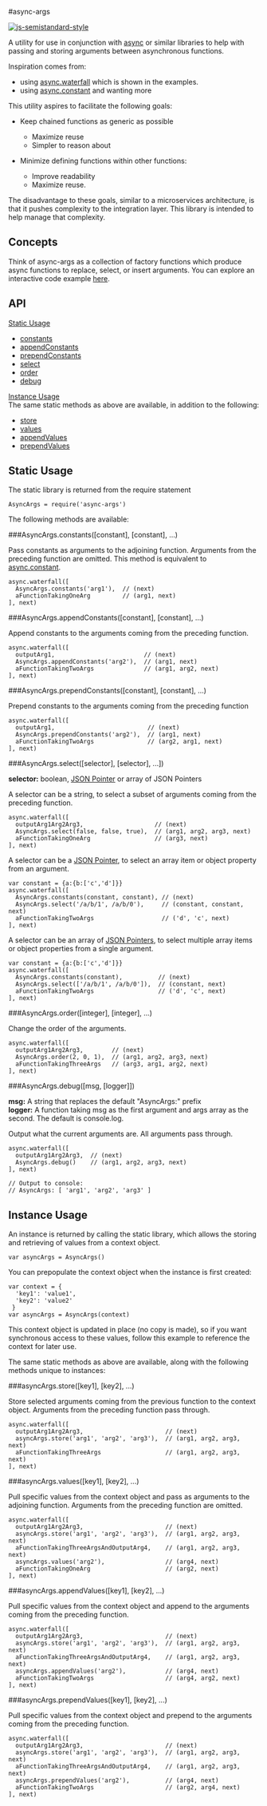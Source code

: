 #async-args

[![js-semistandard-style](https://img.shields.io/badge/code%20style-semistandard-brightgreen.svg?style=flat-square)](https://github.com/Flet/semistandard)

A utility for use in conjunction with [async][2]
or similar libraries to help with passing and storing arguments between 
asynchronous functions.

Inspiration comes from:

 * using [async.waterfall][0] which is shown in the examples.
 * using [async.constant][1] and wanting more

This utility aspires to facilitate the following goals:

* Keep chained functions as generic as possible
    * Maximize reuse
    * Simpler to reason about
    
* Minimize defining functions within other functions:
    * Improve readability
    * Maximize reuse.

The disadvantage to these goals, similar to a microservices architecture, is 
that it pushes complexity to the integration layer.  This library is intended to 
help manage that complexity.

## Concepts

Think of async-args as a collection of factory functions which produce
async functions to replace, select, or insert arguments.  You can explore an
interactive code example [here][3].

## API

[Static Usage](#static-usage)

* [constants](#asyncargsconstantsconstant-constant-)
* [appendConstants](#asyncargsappendconstantsconstant-constant-)
* [prependConstants](#asyncargsprependconstantsconstant-constant-)
* [select](#asyncargsselectselector-selector-)
* [order](#asyncargsorderinteger-integer-)
* [debug](#asyncargsdebugmsg-logger)

[Instance Usage](#instance-usage)  
The same static methods as above are available, in addition to the following:

* [store](#asyncargsstorekey1-key2-)
* [values](#asyncargsvalueskey1-key2-)
* [appendValues](#asyncargsappendvalueskey1-key2-)
* [prependValues](#asyncargsprependvalueskey1-key2-)

## Static Usage

The static library is returned from the require statement

    AsyncArgs = require('async-args')
    
The following methods are available:

###AsyncArgs.constants([constant], [constant], ...)

Pass constants as arguments to the adjoining function.  Arguments from the 
preceding function are omitted.  This method is equivalent to 
[async.constant][1].

    async.waterfall([
      AsyncArgs.constants('arg1'),  // (next)
      aFunctionTakingOneArg         // (arg1, next)
    ], next)


###AsyncArgs.appendConstants([constant], [constant], ...)

Append constants to the arguments coming from the preceding function.

    async.waterfall([
      outputArg1,                         // (next)
      AsyncArgs.appendConstants('arg2'),  // (arg1, next)
      aFunctionTakingTwoArgs              // (arg1, arg2, next)
    ], next)

###AsyncArgs.prependConstants([constant], [constant], ...)

Prepend constants to the arguments coming from the preceding function

    async.waterfall([
      outputArg1,                          // (next)
      AsyncArgs.prependConstants('arg2'),  // (arg1, next)
      aFunctionTakingTwoArgs               // (arg2, arg1, next)
    ], next)

###AsyncArgs.select([selector], [selector], ...])

**selector:** boolean, [JSON Pointer][4] or array of JSON Pointers

A selector can be a string, to select a subset of arguments coming from the 
preceding function.  

    async.waterfall([
      outputArg1Arg2Arg3,                    // (next)
      AsyncArgs.select(false, false, true),  // (arg1, arg2, arg3, next)
      aFunctionTakingOneArg                  // (arg3, next)
    ], next)

A selector can be a [JSON Pointer][4], to select an array item or object 
property from an argument.

    var constant = {a:{b:['c','d']}}
    async.waterfall([
      AsyncArgs.constants(constant, constant), // (next)
      AsyncArgs.select('/a/b/1', /a/b/0'),     // (constant, constant, next)
      aFunctionTakingTwoArgs                   // ('d', 'c', next)
    ], next)
    
A selector can be an array of [JSON Pointers][4], to select multiple array 
items or object properties from a single argument.

    var constant = {a:{b:['c','d']}}
    async.waterfall([
      AsyncArgs.constants(constant),          // (next)
      AsyncArgs.select(['/a/b/1', /a/b/0']),  // (constant, next)
      aFunctionTakingTwoArgs                  // ('d', 'c', next)
    ], next)

###AsyncArgs.order([integer], [integer], ...)

Change the order of the arguments.

    async.waterfall([
      outputArg1Arg2Arg3,        // (next)
      AsyncArgs.order(2, 0, 1),  // (arg1, arg2, arg3, next)
      aFunctionTakingThreeArgs   // (arg3, arg1, arg2, next)
    ], next)

###AsyncArgs.debug([msg, [logger]])

**msg:**  A string that replaces the default "AsyncArgs:" prefix  
**logger:** A function taking msg as the first argument and args array as the 
second. The default is console.log.

Output what the current arguments are.  All arguments pass through. 

    async.waterfall([
      outputArg1Arg2Arg3,  // (next)
      AsyncArgs.debug()    // (arg1, arg2, arg3, next)
    ], next)
    
    // Output to console:
    // AsyncArgs: [ 'arg1', 'arg2', 'arg3' ]

## Instance Usage

An instance is returned by calling the static library, which allows the storing 
and retrieving of values from a context object.

    var asyncArgs = AsyncArgs()

You can prepopulate the context object when the instance is first created:

    var context = {
      'key1': 'value1',
      'key2': 'value2'
     }
    var asyncArgs = AsyncArgs(context)

This context object is updated in place (no copy is made), so if you want 
synchronous access to these values, follow this example to reference the context 
for later use.
    
The same static methods as above are available, along with the following 
methods unique to instances:

###asyncArgs.store([key1], [key2], ...)

Store selected arguments coming from the previous function to the context 
object.  Arguments from the preceding function pass through.

    async.waterfall([
      outputArg1Arg2Arg3,                       // (next)
      asyncArgs.store('arg1', 'arg2', 'arg3'),  // (arg1, arg2, arg3, next)
      aFunctionTakingThreeArgs                  // (arg1, arg2, arg3, next)
    ], next)

###asyncArgs.values([key1], [key2], ...)

Pull specific values from the context object and pass as arguments to the 
adjoining function.  Arguments from the preceding function are omitted.

    async.waterfall([
      outputArg1Arg2Arg3,                       // (next)
      asyncArgs.store('arg1', 'arg2', 'arg3'),  // (arg1, arg2, arg3, next)
      aFunctionTakingThreeArgsAndOutputArg4,    // (arg1, arg2, arg3, next)
      asyncArgs.values('arg2'),                 // (arg4, next)
      aFunctionTakingOneArg                     // (arg2, next)     
    ], next)

###asyncArgs.appendValues([key1], [key2], ...)

Pull specific values from the context object and append to the arguments coming
from the preceding function. 

    async.waterfall([
      outputArg1Arg2Arg3,                       // (next)
      asyncArgs.store('arg1', 'arg2', 'arg3'),  // (arg1, arg2, arg3, next)
      aFunctionTakingThreeArgsAndOutputArg4,    // (arg1, arg2, arg3, next)
      asyncArgs.appendValues('arg2'),           // (arg4, next)
      aFunctionTakingTwoArgs                    // (arg4, arg2, next)
    ], next)

###asyncArgs.prependValues([key1], [key2], ...)

Pull specific values from the context object and prepend to the arguments coming
from the preceding function.

    async.waterfall([
      outputArg1Arg2Arg3,                       // (next)
      asyncArgs.store('arg1', 'arg2', 'arg3'),  // (arg1, arg2, arg3, next)
      aFunctionTakingThreeArgsAndOutputArg4,    // (arg1, arg2, arg3, next)
      asyncArgs.prependValues('arg2'),          // (arg4, next)
      aFunctionTakingTwoArgs                    // (arg2, arg4, next)
    ], next)

[0]: https://www.npmjs.com/package/async#waterfalltasks-callback
[1]: https://www.npmjs.com/package/async#constantvalues
[2]: https://www.npmjs.com/package/async
[3]: https://tonicdev.com/majgis/async-args
[4]: https://www.npmjs.com/package/jsonpointer
